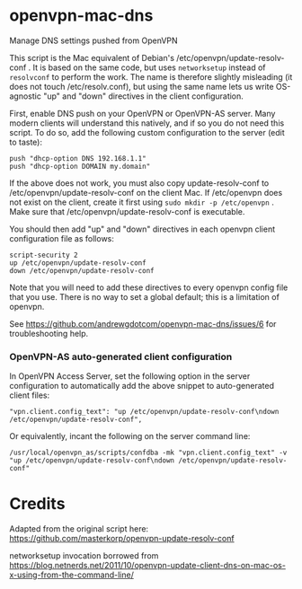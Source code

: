 # openvpn-mac-dns
Manage DNS settings pushed from OpenVPN

This script is the Mac equivalent of Debian's /etc/openvpn/update-resolv-conf .
It is based on the same code, but uses `networksetup` instead of `resolvconf` to perform the work.
The name is therefore slightly misleading (it does not touch /etc/resolv.conf),
but using the same name lets us write OS-agnostic "up" and "down" directives in the client configuration.

First, enable DNS push on your OpenVPN or OpenVPN-AS server.
Many modern clients will understand this natively, and if so you do not need this script.
To do so, add the following custom configuration to the server (edit to taste):

```
push "dhcp-option DNS 192.168.1.1"
push "dhcp-option DOMAIN my.domain"
```

If the above does not work, you must also copy update-resolv-conf to /etc/openvpn/update-resolv-conf on the client Mac.
If /etc/openvpn does not exist on the client, create it first using `sudo mkdir -p /etc/openvpn` .
Make sure that /etc/openvpn/update-resolv-conf is executable.

You should then add "up" and "down" directives in each openvpn client configuration file as follows:

```
script-security 2
up /etc/openvpn/update-resolv-conf
down /etc/openvpn/update-resolv-conf
```

Note that you will need to add these directives to every openvpn config file that you use.
There is no way to set a global default; this is a limitation of openvpn.

See https://github.com/andrewgdotcom/openvpn-mac-dns/issues/6 for troubleshooting help.

### OpenVPN-AS auto-generated client configuration

In OpenVPN Access Server, set the following option in the server configuration to automatically add the above snippet to auto-generated client files:

```
"vpn.client.config_text": "up /etc/openvpn/update-resolv-conf\ndown /etc/openvpn/update-resolv-conf", 
```

Or equivalently, incant the following on the server command line:

```
/usr/local/openvpn_as/scripts/confdba -mk "vpn.client.config_text" -v "up /etc/openvpn/update-resolv-conf\ndown /etc/openvpn/update-resolv-conf"
```

# Credits

Adapted from the original script here: https://github.com/masterkorp/openvpn-update-resolv-conf

networksetup invocation borrowed from https://blog.netnerds.net/2011/10/openvpn-update-client-dns-on-mac-os-x-using-from-the-command-line/

